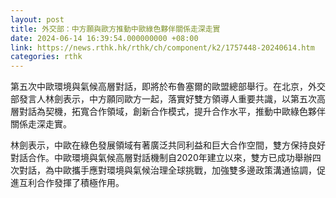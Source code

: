 ```yaml
---
layout: post
title: 外交部：中方願與歐方推動中歐綠色夥伴關係走深走實
date: 2024-06-14 16:39:54.000000000 +08:00
link: https://news.rthk.hk/rthk/ch/component/k2/1757448-20240614.htm
categories: rthk
---
```


第五次中歐環境與氣候高層對話，即將於布魯塞爾的歐盟總部舉行。在北京，外交部發言人林劍表示，中方願同歐方一起，落實好雙方領導人重要共識，以第五次高層對話為契機，拓寬合作領域，創新合作模式，提升合作水平，推動中歐綠色夥伴關係走深走實。

林劍表示，中歐在綠色發展領域有著廣泛共同利益和巨大合作空間，雙方保持良好對話合作。中歐環境與氣候高層對話機制自2020年建立以來，雙方已成功舉辦四次對話，為中歐攜手應對環境與氣候治理全球挑戰，加強雙多邊政策溝通協調，促進互利合作發揮了積極作用。

